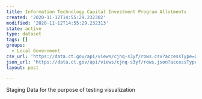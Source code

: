 ```yaml
---
title: Information Technology Capital Investment Program Allotments
created: '2020-11-12T14:55:29.232302'
modified: '2020-11-12T14:55:29.232313'
state: active
type: dataset
tags: []
groups:
  - Local Government
csv_url: 'https://data.ct.gov/api/views/cjnq-s3yf/rows.csv?accessType=DOWNLOAD'
json_url: 'https://data.ct.gov/api/views/cjnq-s3yf/rows.json?accessType=DOWNLOAD'
layout: post

---
```

Staging Data for the purpose of testing visualization
